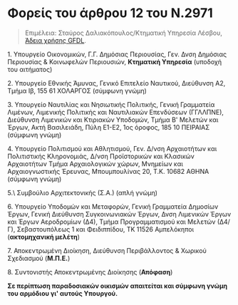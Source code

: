 # Φορείς του άρθρου 12 του Ν.2971

>Επιμέλεια: Σταύρος Δαλιακόπουλος/Κτηματική Υπηρεσία Λέσβου, [Άδεια χρήσης GFDL](http://www.gnu.org/licenses/fdl.html).

1\. Υπουργείο Οικονομικών, Γ.Γ. Δημόσιας Περιουσίας, Γεν. Δνση Δημόσιας Περιουσίας & Κοινωφελών Περιουσιών, **Κτηματική Υπηρεσία**
(υποδοχή του αιτήματος)

2\. Υπουργείο Εθνικής Άμυνας, Γενικό Επιτελείο Ναυτικού, Διεύθυνση Α2, Τμήμα Ιβ, 155 61 ΧΟΛΑΡΓΟΣ (σύμφωνη γνώμη)

3\. Υπουργείο Ναυτιλίας και Νησιωτικής Πολιτικής, Γενική Γραμματεία Λιμένων, Λιμενικής Πολιτικής και Ναυτιλιακών Επενδύσεων (ΓΓΛΛΠΝΕ), Διεύθυνση Λιμενικών και Κτιριακών Υποδομών, Τμήμα Β' Μελετών και Έργων, Ακτή Βασιλειάδη, Πύλη Ε1-Ε2, 1ος όροφος, 185 10 ΠΕΙΡΑΙΑΣ (σύμφωνη γνώμη)

4\. Υπουργείο Πολιτισμού και Αθλητισμού, Γεν. Δ/νση Αρχαιοτήτων και Πολιτιστικής Κληρονομιάς, Δ/νση Προϊστορικών και Κλασικών Αρχαιοτήτων
Τμήμα Αρχαιολογικών χώρων, Μνημείων και Αρχαιογνωστικής Έρευνας, Μπουμπουλίνας 20, T.K. 10682 ΑΘΗΝΑ (σύμφωνη γνώμη)

5.\ Συμβούλιο Αρχιτεκτονικής (Σ.Α.) (απλή γνώμη)

6\. Υπουργείο Υποδομών και Μεταφορών, Γενική Γραμματεία Δημοσίων Έργων, Γενική Διεύθυνση Συγκοινωνιακών Έργων, Δνση Λιμενικών Έργων και Έργων Αεροδρομίων (Δ4), Τμήμα Προγραμματισμού και Μελετών (Δ4/Γ), Σεβαστουπόλεως 1 και Φειδιππίδου, ΤΚ 11526 Αμπελόκηποι (**ακτομηχανική μελέτη**)

7\. Αποκεντρωμένη Διοίκηση, Διεύθυνση Περιβάλλοντος & Χωρικού Σχεδιασμού (**Μ.Π.Ε.**)

8\. Συντονιστής Αποκεντρωμένης Διοίκησης (**Απόφαση**)

**Σε περίπτωση παραδοσιακών οικισμών απαιτείται και σύμφωνη γνώμη του αρμόδιου γι' αυτούς Υπουργού.**
